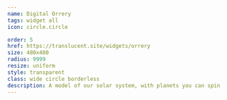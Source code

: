 ```yaml
---
name: Digital Orrery
tags: widget all
icon: circle.circle

order: 5
href: https://translucent.site/widgets/orrery
size: 480x480
radius: 9999
resize: uniform
style: transparent
class: wide circle borderless
description: A model of our solar system, with planets you can spin
---
```




